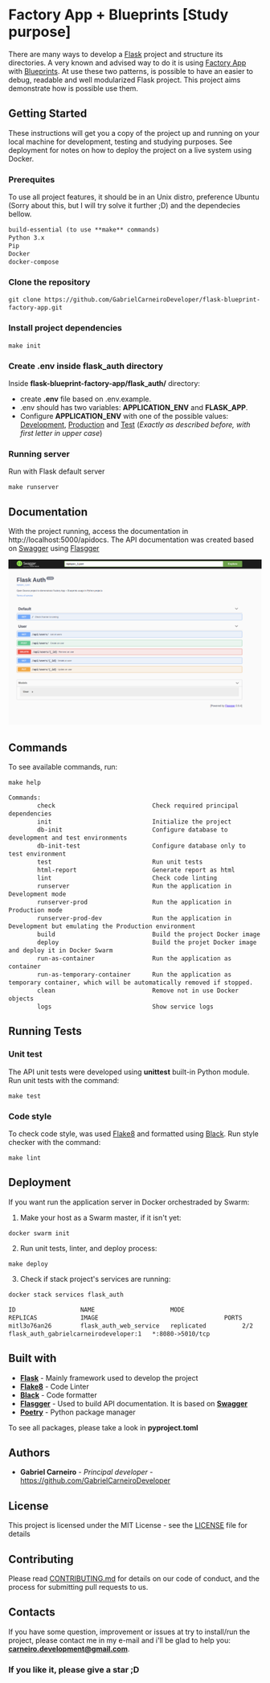 # Factory App + Blueprints [Study purpose]

There are many ways to develop a [Flask](https://flask.palletsprojects.com/en/1.1.x/) project and structure its directories. A very known and advised way to do it is using [Factory App](https://flask.palletsprojects.com/en/1.1.x/patterns/appfactories/) with [Blueprints](https://flask.palletsprojects.com/en/1.1.x/tutorial/views/). At use these two patterns, is possible to have an easier to debug, readable and well modularized Flask project. This project aims demonstrate how is possible use them.

## Getting Started

These instructions will get you a copy of the project up and running on your local machine for development, testing and studying purposes. See deployment for notes on how to deploy the project on a live system using Docker.

### Prerequites

To use all project features, it should be in an Unix distro, preference Ubuntu (Sorry about this, but I will try solve it further ;D) and the dependecies bellow.

```
build-essential (to use **make** commands)
Python 3.x
Pip
Docker
docker-compose
```

### Clone the repository

``` shell
git clone https://github.com/GabrielCarneiroDeveloper/flask-blueprint-factory-app.git
```

### Install project dependencies

``` shell
make init
```

### Create .env inside flask_auth directory

Inside **flask-blueprint-factory-app/flask_auth/** directory:

* create **.env** file based on .env.example.
* .env should has two variables: **APPLICATION_ENV** and **FLASK_APP**.
* Configure **APPLICATION_ENV** with one of the possible values: <ins>Development</ins>, <ins>Production</ins> and <ins>Test</ins> (*Exactly as described before, with first letter in upper case*)

### Running server

Run with Flask default server

``` shell
make runserver
```

## Documentation

With the project running, access the documentation in http://localhost:5000/apidocs. The API documentation was created based on [Swagger](https://swagger.io/) using [Flasgger](https://github.com/flasgger/flasgger)

![API Documentation](https://github.com/GabrielCarneiroDeveloper/flask-blueprint-factory-app/blob/master/static/API_documentation.png)

## Commands

To see available commands, run:  

``` shell
make help
```

``` shell
Commands:
        check                           Check required principal dependencies
        init                            Initialize the project
        db-init                         Configure database to development and test environments
        db-init-test                    Configure database only to test environment
        test                            Run unit tests
        html-report                     Generate report as html
        lint                            Check code linting
        runserver                       Run the application in Development mode
        runserver-prod                  Run the application in Production mode
        runserver-prod-dev              Run the application in Development but emulating the Production environment
        build                           Build the project Docker image
        deploy                          Build the projet Docker image and deploy it in Docker Swarm
        run-as-container                Run the application as container
        run-as-temporary-container      Run the application as temporary container, which will be automatically removed if stopped.
        clean                           Remove not in use Docker objects
        logs                            Show service logs
```
## Running Tests

### Unit test

The API unit tests were developed using **unittest** built-in Python module. Run unit tests with the command:

``` shell
make test
```

### Code style

To check code style, was used [Flake8](https://pypi.org/project/flake8/) and formatted using [Black](https://pypi.org/project/black/). Run style checker with the command:

``` shell
make lint
```

## Deployment

If you want run the application server in Docker orchestraded by Swarm:

1) Make your host as a Swarm master, if it isn't yet:

``` shell
docker swarm init
```

2) Run unit tests, linter, and deploy process:

``` shell
make deploy
```

3) Check if stack project's services are running:

``` shell
docker stack services flask_auth
```

``` shell
ID                  NAME                     MODE                REPLICAS            IMAGE                                   PORTS
mitl3o76an26        flask_auth_web_service   replicated          2/2                 flask_auth_gabrielcarneirodeveloper:1   *:8080->5010/tcp

```

## Built with

* **[Flask](https://flask.palletsprojects.com/en/1.1.x/)** - Mainly framework used to develop the project
* **[Flake8](https://pypi.org/project/flake8/)** - Code Linter
* **[Black](https://pypi.org/project/black/)** - Code formatter
* **[Flasgger](https://github.com/flasgger/flasgger)** - Used to build API documentation. It is based on **[Swagger](https://swagger.io/)**
* **[Poetry](https://python-poetry.org/)** - Python package manager

To see all packages, please take a look in **pyproject.toml**

## Authors

* **Gabriel Carneiro** - *Principal developer* - https://github.com/GabrielCarneiroDeveloper

## License

This project is licensed under the MIT License - see the [LICENSE](https://github.com/GabrielCarneiroDeveloper/flask-blueprint-factory-app/blob/improve-readme/LICENSE) file for details

## Contributing

Please read [CONTRIBUTING.md](https://github.com/GabrielCarneiroDeveloper/flask-blueprint-factory-app/blob/improve-readme/CONTRIBUTING.md) for details on our code of conduct, and the process for submitting pull requests to us.

## Contacts

If you have some question, improvement or issues at try to install/run the project, please contact me in my e-mail and i'll be glad to help you: **carneiro.development@gmail.com**. 

### If you like it, please give a star ;D
